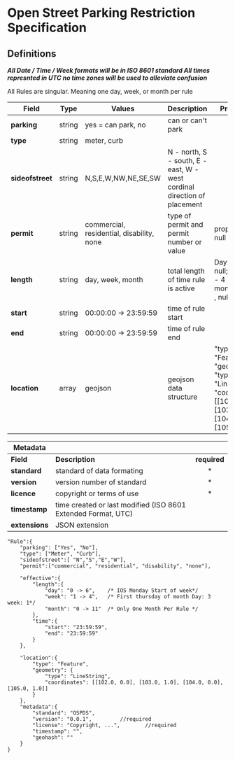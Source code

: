 # Open Street Parking Restriction Specification
## Definitions
***All Date / Time / Week formats will be in ISO 8601 standard
All times represnted in UTC no time zones will be used to alleviate confusion***

All Rules are singular. Meaning one day, week, or month per rule

|Field | Type | Values | Description | Properties|
|--|--|--|--|--|
|**parking**| string| yes = can park, no | can or can't park |
|**type**| string| meter, curb | | 
|**sideofstreet**| string| N,S,E,W,NW,NE,SE,SW | N - north, S - south, E - east, W - west cordinal direction of placement| |
|**permit**| string|  commercial, residential, disability, none| type of permit and permit number or value |prop: 'value', null|
| **length**| string| day, week, month | total length of time rule is active| Day: 0 - 6, null; week: 1 - 4 , null ; month: 0 - 11 , null|
| **start**| string |00:00:00 -> 23:59:59| time of rule start| |
| **end**| string |00:00:00 -> 23:59:59| time of rule end| |	
| **location**|array |geojson |geojson data structure | "type": "Feature", "geometry" "type": "LineString", "coordinates": [[102.0, 0.0], [103.0, 1.0], [104.0, 0.0], [105.0, 1.0]]}|

|Metadata| | |
--|--|:--:
|**Field**| **Description**| **required**|
|**standard**| standard of data formating | *
|**version**| version number of standard| *
|**licence**| copyright or terms of use| *
|**timestamp**| time created or last modified (ISO 8601 Extended Format, UTC)|
|**extensions**| JSON extension |

    "Rule":{
        "parking": ["Yes", "No"], 
        "type": ["Meter", "Curb"],
        "sideofstreet":[ "N","S","E","W"],
        "permit":["commercial", "residential", "disability", "none"],

    	"effective":{
        	"length":{
        		"day": "0 -> 6",    /* IOS Monday Start of week*/
        	    "week": "1 -> 4",   /* First thursday of month Day: 3 week: 1*/
                "month": "0 -> 11"  /* Only One Month Per Rule */
        	},
            "time":{
        	    "start": "23:59:59",
        	 	"end": "23:59:59"
        	}
     	},

        "location":{
	        "type": "Feature",
	        "geometry": {
	        	"type": "LineString",
	        	"coordinates": [[102.0, 0.0], [103.0, 1.0], [104.0, 0.0], [105.0, 1.0]]
	        }
		},
        "metadata":{
        	"standard": "OSPDS",
        	"version": "0.0.1", 		//required
        	"license": "Copyright, ...",	    //required 
        	"timestamp": "",
        	"geohash": ""
        }
    }